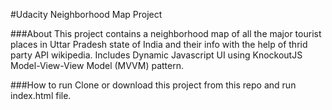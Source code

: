 #Udacity Neighborhood Map Project

###About
  This project contains a neighborhood map of all the major tourist places in Uttar Pradesh state of India and their info with the help of thrid party API wikipedia.
  Includes Dynamic Javascript UI using KnockoutJS Model-View-View Model (MVVM) pattern.  

###How to run
 Clone or download this project from this repo and run index.html file.
